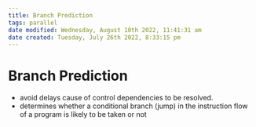 ```yaml
---
title: Branch Prediction
tags: parallel 
date modified: Wednesday, August 10th 2022, 11:41:31 am
date created: Tuesday, July 26th 2022, 8:33:15 pm
---
```


# Branch Prediction
- avoid delays cause of control dependencies to be resolved.
- determines whether a conditional branch (jump) in the instruction flow of a program is likely to be taken or not

